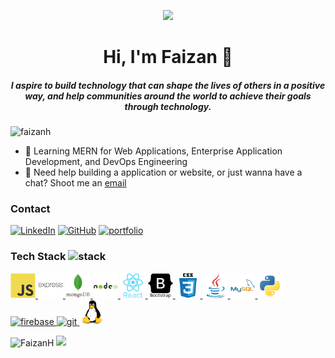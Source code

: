 <p align="center">
	<img src="https://github.com/FaizanH/FaizanH/assets/18716739/0f5ad3b0-01be-48c8-9967-26f3f85655cd height="396" width="1584">
</p>

<h1 align="center">Hi, I'm Faizan 👋</h1>
<h5 align="center"> I aspire to build technology that can shape the lives of others in a positive way, and help communities around the world to achieve their goals through technology. </h5>


<p align="left"> <img src="https://komarev.com/ghpvc/?username=faizanh&label=Profile%20views&color=0e75b6&style=flat" alt="faizanh" /> </p>


- 🌱 Learning MERN for Web Applications, Enterprise Application Development, and DevOps Engineering
- 💼 Need help building a application or website, or just wanna have a chat? Shoot me an [email](mailto:faizanh53@gmail.com) 

<h3 align="left">Contact</h3>
<p align="left">
	<a href="https://linkedin.com/in/sfaizanh" target="_blank"><img src="https://github-production-user-asset-6210df.s3.amazonaws.com/18716739/275214504-96ebcb7b-2eb5-4f3f-ae25-f0f88450ea8b.png" alt="LinkedIn" /></a>
	<a href="https://www.instagram.com/ghostdc5/" target="_blank"><img src="https://github-production-user-asset-6210df.s3.amazonaws.com/18716739/275214555-ff776a47-9b4f-4d35-a7a2-64092f319d8d.png" alt="GitHub" /></a>
	<a href="https://faizans-portfolio.onrender.com" target="_blank"><img src="https://github-production-user-asset-6210df.s3.amazonaws.com/18716739/275214611-3be8fb01-b32c-4f57-b17f-fb2f53772adf.png" alt="portfolio" /></a>
</p>

<h3 align="left">Tech Stack	<img src="https://github.com/FaizanH/FaizanH/assets/18716739/0996cf00-1c70-4f74-8319-5a29ecd6a91d" alt="stack"></h3>
<p align="left">
	<a href="https://developer.mozilla.org/en-US/docs/Web/JavaScript" target="_blank" rel="noreferrer"> <img src="https://raw.githubusercontent.com/devicons/devicon/master/icons/javascript/javascript-original.svg" alt="javascript" width="40" height="40"/> </a>
	<a href="https://expressjs.com" target="_blank" rel="noreferrer"> <img src="https://raw.githubusercontent.com/devicons/devicon/master/icons/express/express-original-wordmark.svg" alt="express" width="40" height="40"/> </a>
	<a href="https://www.mongodb.com/" target="_blank" rel="noreferrer"> <img src="https://raw.githubusercontent.com/devicons/devicon/master/icons/mongodb/mongodb-original-wordmark.svg" alt="mongodb" width="40" height="40"/> </a>
	<a href="https://nodejs.org" target="_blank" rel="noreferrer"> <img src="https://raw.githubusercontent.com/devicons/devicon/master/icons/nodejs/nodejs-original-wordmark.svg" alt="nodejs" width="40" height="40"/> </a>
	<a href="https://reactjs.org/" target="_blank" rel="noreferrer"> <img src="https://raw.githubusercontent.com/devicons/devicon/master/icons/react/react-original-wordmark.svg" alt="react" width="40" height="40"/> </a>
	<a href="https://getbootstrap.com" target="_blank" rel="noreferrer"> <img src="https://raw.githubusercontent.com/devicons/devicon/master/icons/bootstrap/bootstrap-plain-wordmark.svg" alt="bootstrap" width="40" height="40"/> </a>
	<a href="https://www.w3schools.com/css/" target="_blank" rel="noreferrer"> <img src="https://raw.githubusercontent.com/devicons/devicon/master/icons/css3/css3-original-wordmark.svg" alt="css3" width="40" height="40"/> </a>
	<a href="https://www.java.com" target="_blank" rel="noreferrer"> <img src="https://raw.githubusercontent.com/devicons/devicon/master/icons/java/java-original.svg" alt="java" width="40" height="40"/> </a>
	<a href="https://www.mysql.com/" target="_blank" rel="noreferrer"> <img src="https://raw.githubusercontent.com/devicons/devicon/master/icons/mysql/mysql-original-wordmark.svg" alt="mysql" width="40" height="40"/> </a>
	<a href="https://www.python.org" target="_blank" rel="noreferrer"> <img src="https://raw.githubusercontent.com/devicons/devicon/master/icons/python/python-original.svg" alt="python" width="40" height="40"/> </a>
	<a href="https://firebase.google.com/" target="_blank" rel="noreferrer"> <img src="https://www.vectorlogo.zone/logos/firebase/firebase-icon.svg" alt="firebase" width="40" height="40"/> </a>
	<a href="https://git-scm.com/" target="_blank" rel="noreferrer"> <img src="https://www.vectorlogo.zone/logos/git-scm/git-scm-icon.svg" alt="git" width="40" height="40"/> </a>
	<a href="https://www.linux.org/" target="_blank" rel="noreferrer"> <img src="https://raw.githubusercontent.com/devicons/devicon/master/icons/linux/linux-original.svg" alt="linux" width="40" height="40"/> </a>
</p>

<img align="center" src="https://github-readme-stats.vercel.app/api/top-langs?username=FaizanH&show_icons=true&locale=en&layout=compact" alt="FaizanH" />
<a href="https://git.io/streak-stats"><img src="https://streak-stats.demolab.com?user=FaizanH"></a>
